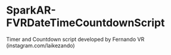 # SparkAR-FVRDateTimeCountdownScript
Timer and Countdown script developed by Fernando VR (instagram.com/laikezando)
